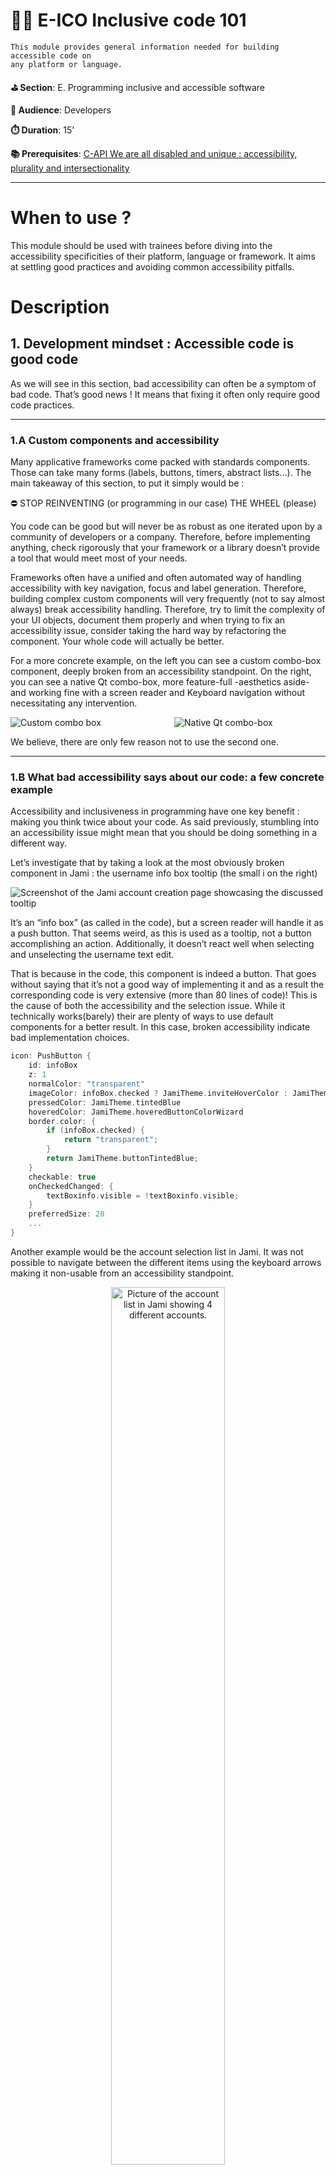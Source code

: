 # 👩‍💻 E-ICO Inclusive code 101


    This module provides general information needed for building accessible code on
    any platform or language.

**⛳️ Section**: E. Programming inclusive and accessible software

**👥 Audience**: Developers

**⏱️ ️Duration**: 15'

**📚 Prerequisites**: [C-API We are all disabled and unique : accessibility, plurality and intersectionality](C-API.md)

---

# When to use ?

This module should be used with trainees before diving into the accessibility specificities of their platform, language or framework. It aims at settling good practices and avoiding common accessibility pitfalls.

# Description

## 1. Development mindset : Accessible code is good code

As we will see in this section, bad accessibility can often be a symptom of bad code. That’s good news ! It means that fixing it often only require good code practices.

---

### 1.A Custom components and accessibility

Many applicative frameworks come packed with standards components. Those can take many forms (labels, buttons, timers, abstract lists…). The main takeaway of this section, to put it simply would be :

>
⛔ STOP REINVENTING (or programming in our case) THE WHEEL (please)

>

You code can be good but will never be as robust as one iterated upon by a community of developers or a company. Therefore, before implementing anything, check rigorously that your framework or a library doesn’t provide a tool that would meet most of your needs.

Frameworks often have a unified and often automated way of handling accessibility with key navigation, focus and label generation. Therefore, building complex custom components will very frequently (not to say almost always) break accessibility handling. Therefore, try to limit the complexity of your UI objects, document them properly and when trying to fix an accessibility issue, consider taking the hard way by refactoring the component. Your whole code will actually be better.

For a more concrete example, on the left you can see a custom combo-box component, deeply broken from an accessibility standpoint. On the right, you can see a native Qt combo-box, more feature-full -aesthetics aside- and working fine with a screen reader and Keyboard navigation without necessitating any intervention.

<div style="display: flex; justify-content: space-between;">
    <div style="flex: 1; margin-right: 10px;">
        <img src="../ressources/E-ProgrammingInclusiveAndAccessibleSoftware/jamiComboBox.png" alt="Custom combo box">
    </div>
    <div style="flex: 1; margin-left: 10px;">
        <img src="../ressources/E-ProgrammingInclusiveAndAccessibleSoftware/QtComboBox.png" alt="Native Qt combo-box">
    </div>
</div>

We believe, there are only few reason not to use the second one.

---

### 1.B What bad accessibility says about our code: a few concrete example

Accessibility and inclusiveness in programming have one key benefit : making you think twice about your code. As said previously, stumbling into an accessibility issue might mean that you should be doing something in a different way.



Let’s investigate that by taking a look at the most obviously broken component in Jami : the username info box tooltip (the small i on the right)

![Screenshot of the Jami account creation page showcasing the discussed tooltip](ressources/E-ProgrammingInclusiveAndAccessibleSoftware/JamiToolTip.png)

It’s an “info box” (as called in the code), but a screen reader will handle it as a push button. That seems weird, as this is used as a tooltip, not a button accomplishing an action. Additionally, it doesn’t react well when selecting and unselecting the username text edit.

That is because in the code, this component is indeed a button. That goes without saying that it’s not a good way of implementing it and as a result the corresponding code is very extensive (more than 80 lines of code)! This is the cause of both the accessibility and the selection issue. While it technically works(barely) their are plenty of ways to use default components for a better result. In this case, broken accessibility indicate bad implementation choices.

```cpp
icon: PushButton {
    id: infoBox
    z: 1
    normalColor: "transparent"
    imageColor: infoBox.checked ? JamiTheme.inviteHoverColor : JamiTheme.buttonTintedBlue                        source: JamiResources.i_informations_black_24dp_svg
    pressedColor: JamiTheme.tintedBlue
    hoveredColor: JamiTheme.hoveredButtonColorWizard
    border.color: {
        if (infoBox.checked) {
            return "transparent";
        }
        return JamiTheme.buttonTintedBlue;
    }
    checkable: true
    onCheckedChanged: {
        textBoxinfo.visible = !textBoxinfo.visible;
    }
    preferredSize: 20
    ...
}
```

Another example would be the account selection list in Jami. It was not possible to navigate between the different items using the keyboard arrows making it non-usable from an accessibility standpoint.

<p align="center">
    <img src="../ressources/E-ProgrammingInclusiveAndAccessibleSoftware/JamiAccoutnList.png" alt="Picture of the account list in Jami showing 4 different accounts." width="60%">
</p>

That’s an unexpected behavior as the best ListView Qt component (which our custom component is based on) support this behavior. A quick inspection of the code revealed those lines :

```cpp
Keys.onUpPressed: verticalScrollBar.decrease()
Keys.onDownPressed: verticalScrollBar.increase()
```

By reimplementing a scroll feature and binding it to the arrows key, we effectively broke the base behavior of the component. Here, broken accessibility showcase flawed design as the expected behavior of the component hasn’t been thought all the way through.

In this case, the fix was rather simple, use the base component rather the custom one.

### 1.C Focus and explicit key navigation, choose the right tool at the right time (desktop)

In order to implement alternative navigation in your app (keyboard, voice over, talkback, vocal command, etc), on desktop, they are two main way of doing it : focus and explicit key navigation. By default, your framework will try to predict the order in which you would want to move between objects by making all focusable elements accessible through alternative navigation. This will work mostly well on basic components.

It happens very often that this flow of navigation breaks for numerous reasons, a pop-up could have appeared, new UI elements might be visible or maybe the elements are complex (sub-tabs in settings for example)

As stated previously, all interactive components must be accessible :

If one is simply not reachable, your first strategy should be to try and make it focusable so that your framework can automatically incorporate it in its navigation.

Often, that might not be enough. The element could be reachable but not in any practical way. For example in a chat view, keyboard navigation could automatically send you to the first message loaded, forcing the user to pass through the whole conversation before accessing the message bar.

In those situations, you could want to use explicit keyboard navigation, to force a component to send you to another component that you has chosen. This is the most flexible but more time expensive approach. An example in pseudo code would be :

```cpp
KeyNavigation.tab: isTheExtendedViewLoaded() ? settingsButton : moreInfosButton
KeyNavigation.backtab: newAccountButton
KeyNavigation.up: isTheExtendedViewLoaded() ? fromBackupButton : alreadyHaveAccountButton
KeyNavigation.down: KeyNavigation.tab
```

---

## 2. Development pipeline

### 2.1 Accessibility workflows

Accessibility is a complex topic that can be hard to incorporate into routine development, especially with varying team composition and scale. Accessibility testing as done in more traditional industries would be difficult be set up. Therefore, we need to adapt existing accessibility guidelines to our workflow.

The most useful tip regarding this topic that we found in the [Agile Accessibility Handbook](https://accessibility.deque.com/agile-accessibility-handbook) would be the concept of accessibility coach. Each development team, should have someone especially knowledgeable and with a consequent empathy regarding accessibility. These coach will not be the one doing the core accessibility work and doesn’t need to be working full time on accessibility. They will rather **be the ones to monitor with other employees the progress of the current accessibility roadmap**. They are the one responsible to make sure that accessibility is a constant though at every step of development.

The coach of different teams can meet regularly to coordinate and update the accessibility roadmap of the application. They also can organize monthly meetings with the all of their teams to report on the improvements, blockers and perspectives. The main goal is to normalize accessibility and inclusiveness as routine parts of development.

We highly recommend creating a template of issues for accessibility and encouraging users and developers to fill them when encountering an issue. This would make it easier for developers to pic up an accessibility issue in the backlog and fix it.

If you want to learn further on this topic, the [Agile Accessibility Handbook](https://accessibility.deque.com/agile-accessibility-handbook) mentioned previously is a very solid starting point.

### 2.2 What can be automated?

What can be automated is a tricky question. As we stated previously, inclusiveness is a process and the need for an intersectional perspective make it impossible to think ahead every need that diverse user with complex background and set of ability might have.

**Therefore, no amount of checklists and tests in CI can replace feedback and testing from diverse user groups.**

That said, a few things can be set to try and automatically detect as much issue as possible. If your app is a web-view, this will be very easy and convenient. You can go to the [E-ETD Accessible technologies Desktop](E-ATD.md) module for more information.

If you app is native, you can set-up your CI to detect missing accessibility labels on focusable elements and setup a test that navigate through all od the elements of a view using the keyboard, checking that none of them wasn’t reached.

You can also use a template of a checklist containing the main elements to be sounded and share it with your team. We provide you, our own accessibility checklist template. Feel free to iterate upon it and to propose your enhancements in this repository.

![Diagram showing an "A very basic accessibility checklist not to break anything when committing. This diagram is available in text format further down this page."](ressources/E-ProgrammingInclusiveAndAccessibleSoftware/InclusivenessChecklist.png)

**The diagram in text format:**

Did you change/create a UI component ?

- If no: skip to the question about data manipulation

Can you access it in a practical way with your keyboard or VoiceOver/TalkBack alone ?

- If no: Fix it ! All elements should be accessible without a mouse. Most users would expect the navigation to take place using TAB and BACKTAB.Arrows are also useful inside of lists. A top bar would typically be accessible with ALT. Shortcuts can make this navigation smoother

Are all information and labels properly transcribed using a screen reader ?

- If no: Fix it ! You can test this using your system screen reader on the settings or NVDA on Windows. You can then navigate through the app and hear if the labels are relevant. All information like the state of a component or wether it's selected must be transcribed. Expect to provide in your code:
    - A name for the element
    - A description of it's effect
    - it's role (for example static text or button)

Does it work with different text scaling ?

- If no: Fix it! Most operating systems have text scaling options.  Some apps have their own too. Check if your UI isn't cropped by changing the size of the font. Try it for smaller and for bigger text.

Did you affect another component ?

- If yes: repeat the previous questions for the other component

Is the data manipulated in your code easily accessible from UI components ?

- If no: Make functions in  your API that allow  UI components to access relevant information. For example, the time of a message is often in a separated component from the message itself but the accessibility label of this message could need access to the date where it was sent.

Does it work well for all languages ? (including non UTF8 and RTL ones )?

- If no: Fix it! Some languages like Greek are often not encoded in UTF8. Be sure to account for them. Also check that RTL (right to left) languages like Arabic displays correctly. To test this, you can use parts of local newspapers as placeholders !

Does it has elements showing cultural significance ?

- If no: You are good to go!
- If yes: Does it enable people from various cultural background to feel represented?

    - If you for no: Fix it! For example, a picture of a cheeseburger or a pizza as an illustration for food will only enable a certain demographic of users to feel represented. Having separate field for first and last name will not allow users from certain cultures to use the app properly. The only way to try and make our application more inclusive is to show it to people from varied background ans ask them about their needs to use it properly.

    - If you hope yes: You are good to go!

### 2.3 Accessible API’s & back-end

On the back-end too, accessible code is good code. A well-designed architecture or API will be more understandable for everyone to understand and iterate on, particularly for open source software.

Here are some key elements to making your API accessible:

- When choosing a name for some object, make sure to apply those principles:
    - Avoid abbreviations, which can be either difficult to understand to some people due to language, screen reader use, or cognitive disabilities.
    - Make sure the name is as clear and complete as possible.
- Regarding documentation and code commenting, remember to:
    - Write clear sentences with simple language that will enable everyone to understand the purpose of your code.
    - If your documentation is built to HTML, check with [the WAVE tool](https://wave.webaim.org/) that it is WCAG-compliant.

## 3. Conclusion

Accessible programming can be overwhelming, mostly due to the lack of resources for native apps, but with the right tools it’s absolutely bearable. Remember that accessibility issues in your code often hide underlying issues and to set up proper workflows and tests.

From here, you might want to take a look at some of our modules about inclusive programming for different platforms, ecosystems and frameworks.

# Resources

[QuickInclusivenessCheck.excalidraw](ressources/E-ProgrammingInclusiveAndAccessibleSoftware/QuickInclusivenessCheck.excalidraw)

[WAVE Accessibility tool](https://wave.webaim.org/)

# Sources

[Agile Accessibility Handbook](https://accessibility.deque.com/agile-accessibility-handbook)
